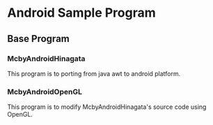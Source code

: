 # Android Sample Program

## Base Program

### McbyAndroidHinagata

This program is to porting from java awt to android platform.

### McbyAndroidOpenGL

This program is to modify McbyAndroidHinagata's source code using OpenGL.
